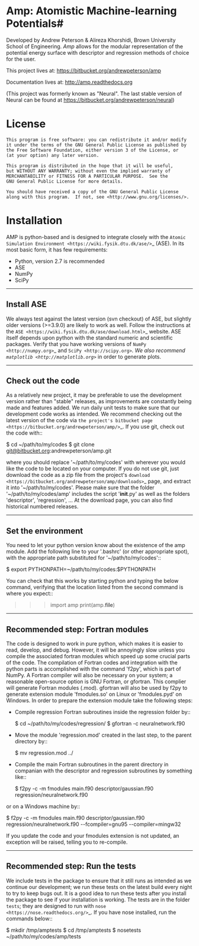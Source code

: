 # Amp: Atomistic Machine-learning Potentials#

Developed by Andrew Peterson & Alireza Khorshidi, Brown University School of Engineering. *Amp* allows for the modular representation of the potential energy surface with descriptor and regression methods of choice for the user.

This project lives at:
https://bitbucket.org/andrewpeterson/amp

Documentation lives at:
http://amp.readthedocs.org

(This project was formerly known as "Neural". The last stable version of Neural can be found at https://bitbucket.org/andrewpeterson/neural)


License
=======

    This program is free software: you can redistribute it and/or modify
    it under the terms of the GNU General Public License as published by
    the Free Software Foundation, either version 3 of the License, or
    (at your option) any later version.

    This program is distributed in the hope that it will be useful,
    but WITHOUT ANY WARRANTY; without even the implied warranty of
    MERCHANTABILITY or FITNESS FOR A PARTICULAR PURPOSE.  See the
    GNU General Public License for more details.

    You should have received a copy of the GNU General Public License
    along with this program.  If not, see <http://www.gnu.org/licenses/>.


Installation
==================================

AMP is python-based and is designed to integrate closely with the `Atomic Simulation Environment <https://wiki.fysik.dtu.dk/ase/>`_ (ASE).
In its most basic form, it has few requirements:

* Python, version 2.7 is recommended
* ASE
* NumPy
* SciPy

----------------------------------
Install ASE
----------------------------------

We always test against the latest version (svn checkout) of ASE, but slightly older versions (>=3.9.0) are likely to work
as well. Follow the instructions at the `ASE <https://wiki.fysik.dtu.dk/ase/download.html>`_ website. ASE itself depends
upon python with the standard numeric and scientific packages. Verify that you have working versions of
`NumPy <http://numpy.org>`_ and `SciPy <http://scipy.org>`_. We also recommend `matplotlib <http://matplotlib.org>`_ in
order to generate plots.

----------------------------------
Check out the code
----------------------------------

As a relatively new project, it may be preferable to use the development version rather than "stable" releases, as improvements are constantly being made and features added.
We run daily unit tests to make sure that our development code works as intended.
We recommend checking out the latest version of the code via `the project's bitbucket
page <https://bitbucket.org/andrewpeterson/amp/>`_. If you use git, check out the code with::

   $ cd ~/path/to/my/codes
   $ git clone git@bitbucket.org:andrewpeterson/amp.git

where you should replace '~/path/to/my/codes' with wherever you would like the code to be located on your computer.
If you do not use git, just download the code as a zip file from the project's
`download <https://bitbucket.org/andrewpeterson/amp/downloads>`_ page, and extract it into '~/path/to/my/codes'. Please make sure that the folder '~/path/to/my/codes/amp' includes the script '__init__.py' as well as the folders 'descriptor', 'regression', ... 
At the download page, you can also find historical numbered releases.

----------------------------------
Set the environment
----------------------------------

You need to let your python version know about the existence of the amp module. Add the following line to your '.bashrc'
(or other appropriate spot), with the appropriate path substituted for '~/path/to/my/codes'::

   $ export PYTHONPATH=~/path/to/my/codes:$PYTHONPATH

You can check that this works by starting python and typing the below command, verifying that the location listed from
the second command is where you expect::

   >>> import amp
   >>> print(amp.__file__)

----------------------------------
Recommended step: Fortran modules
----------------------------------

The code is designed to work in pure python, which makes it is easier to read, develop, and debug. However, it will be
annoyingly slow unless you compile the associated fortran modules which speed up some crucial parts of the code. The
compilation of Fortran codes and integration with the python parts is accomplished with the command 'f2py', which is
part of NumPy. A Fortran compiler will also be necessary on your system; a reasonable open-source option is GNU Fortran,
or gfortran. This complier will generate Fortran modules (.mod). gfortran will also be used by f2py to generate
extension module 'fmodules.so' on Linux or 'fmodules.pyd' on Windows. In order to prepare the extension module take the
following steps:

* Compile regression Fortran subroutines inside the regression folder by::

   $ cd ~/path/to/my/codes/regression/
   $ gfortran -c neuralnetwork.f90

* Move the module 'regression.mod' created in the last step, to the parent directory by::

   $ mv regression.mod ../

* Compile the main Fortran subroutines in the parent directory in companian with the descriptor and regression subroutines
  by something like::

   $ f2py -c -m fmodules main.f90 descriptor/gaussian.f90 regression/neuralnetwork.f90

or on a Windows machine by::

   $ f2py -c -m fmodules main.f90 descriptor/gaussian.f90 regression/neuralnetwork.f90 --fcompiler=gnu95 --compiler=mingw32

If you update the code and your fmodules extension is not updated, an exception will be raised, telling you
to re-compile.

----------------------------------
Recommended step: Run the tests
----------------------------------

We include tests in the package to ensure that it still runs as intended as we continue our development; we run these
tests on the latest build every night to try to keep bugs out. It is a good idea to run these tests after you install the
package to see if your installation is working. The tests are in the folder `tests`; they are designed to run with
`nose <https://nose.readthedocs.org/>`_. If you have nose installed, run the commands below::

   $ mkdir /tmp/amptests
   $ cd /tmp/amptests
   $ nosetests ~/path/to/my/codes/amp/tests
